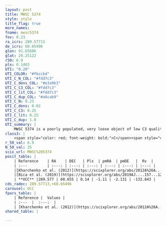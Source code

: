 ```yaml
---
layout: post
title: MWSC 5374
style: style
title_flag: true
more_names: 
fname: mwsc5374
fov: 0.23
ra_icrs: 289.57713
de_icrs: 60.65496
glon: 91.65606
glat: 20.25122
r50: 6.9
plx: 0.1403
UTI: "0.20"
UTI_COLOR: "#fbccbd"
UTI_C_N_COL: "#fdd7c3"
UTI_C_dens_COL: "#e3a9b3"
UTI_C_C3_COL: "#fdd7c3"
UTI_C_lit_COL: "#fdd7c3"
UTI_C_dup_COL: "#a6cab9"
UTI_C_N: 0.25
UTI_C_dens: 0.02
UTI_C_C3: 0.25
UTI_C_lit: 0.25
UTI_C_dup: 1.0
UTI_summary: |
    MWSC 5374 is a poorly populated, very loose object of low C3 quality. It is poorly studied in the literature, with no articles listed in the last 6 years.
class3: |
    <span style="color: red; font-weight: bold;">C</span><span style="color: red; font-weight: bold;">C</span>
r_50_val: 6.9
N_50_val: 25
scix_url: MWSC%205374
posit_table: |
    | Reference    | RA    | DEC   | Plx  | pmRA  | pmDE   |  Rv  |
    | :---         | :---: | :---: | :---: | :---: | :---: | :---: |
    |[Kharchenko et al. (2012)](https://scixplorer.org/abs/2012A%26A...543A.156K) | 289.567 | 60.64 | -- | 2.02 | 4.23 | -- |
    |[Bica et al. (2019)](https://scixplorer.org/abs/2019AJ....157...12B) | 289.567 | 60.639 | -- | -- | -- | -- |
    | **UCC** |289.577 | 60.655 | 0.14 | -1.11 | -2.131 | -132.843 | 
cds_radec: 289.57713,+60.65496
carousel: UCC
fpars_table: |
    | Reference |  Values |
    | :---  |  :---:  |
    | [Kharchenko et al. (2012)](https://scixplorer.org/abs/2012A%26A...543A.156K) | `e_bv=0.333, distance=1732, log_age=9.26` |
shared_table: |
    
---
```

